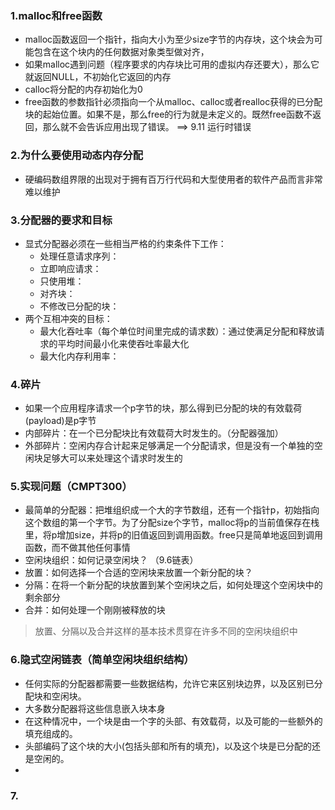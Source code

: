 
### 1.malloc和free函数
* malloc函数返回一个指针，指向大小为至少size字节的内存块，这个块会为可能包含在这个块内的任何数据对象类型做对齐，
* 如果malloc遇到问题（程序要求的内存块比可用的虚拟内存还要大），那么它就返回NULL，不初始化它返回的内存
* calloc将分配的内存初始化为0
* free函数的参数指针必须指向一个从malloc、calloc或者realloc获得的已分配块的起始位置。如果不是，那么free的行为就是未定义的。既然free函数不返回，那么就不会告诉应用出现了错误。 ==> 9.11 运行时错误


### 2.为什么要使用动态内存分配
* 硬编码数组界限的出现对于拥有百万行代码和大型使用者的软件产品而言非常难以维护

### 3.分配器的要求和目标
* 显式分配器必须在一些相当严格的约束条件下工作：
  * 处理任意请求序列：
  * 立即响应请求：
  * 只使用堆：
  * 对齐块：
  * 不修改已分配的块：
* 两个互相冲突的目标：
  * 最大化吞吐率（每个单位时间里完成的请求数）：通过使满足分配和释放请求的平均时间最小化来使吞吐率最大化
  * 最大化内存利用率：
  
### 4.碎片
* 如果一个应用程序请求一个p字节的块，那么得到已分配的块的有效载荷(payload)是p字节
* 内部碎片：在一个已分配块比有效载荷大时发生的。（分配器强加）
* 外部碎片：空闲内存合计起来足够满足一个分配请求，但是没有一个单独的空闲块足够大可以来处理这个请求时发生的

### 5.实现问题（CMPT300）
* 最简单的分配器：把堆组织成一个大的字节数组，还有一个指针p，初始指向这个数组的第一个字节。为了分配size个字节，malloc将p的当前值保存在栈里，将p增加size，并将p的旧值返回到调用函数。free只是简单地返回到调用函数，而不做其他任何事情
* 空闲块组织：如何记录空闲块？ （9.6链表）
* 放置：如何选择一个合适的空闲块来放置一个新分配的块？
* 分隔：在将一个新分配的块放置到某个空闲块之后，如何处理这个空闲块中的剩余部分
* 合并：如何处理一个刚刚被释放的块
> 放置、分隔以及合并这样的基本技术贯穿在许多不同的空闲块组织中
>

### 6.隐式空闲链表（简单空闲块组织结构）
* 任何实际的分配器都需要一些数据结构，允许它来区别块边界，以及区别已分配块和空闲块。
* 大多数分配器将这些信息嵌入块本身
* 在这种情况中，一个块是由一个字的头部、有效载荷，以及可能的一些额外的填充组成的。
* 头部编码了这个块的大小(包括头部和所有的填充)，以及这个块是已分配的还是空闲的。
* 


### 7.

